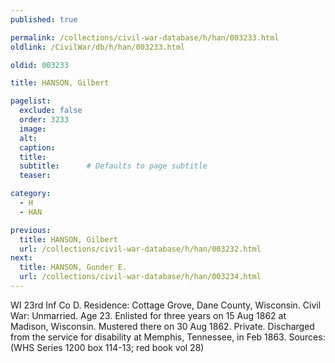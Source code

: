```yaml
---
published: true

permalink: /collections/civil-war-database/h/han/003233.html
oldlink: /CivilWar/db/h/han/003233.html

oldid: 003233

title: HANSON, Gilbert

pagelist:
  exclude: false
  order: 3233
  image: 
  alt:
  caption:
  title:
  subtitle:      # Defaults to page subtitle
  teaser:

category: 
  - H 
  - HAN

previous:
  title: HANSON, Gilbert
  url: /collections/civil-war-database/h/han/003232.html  
next:
  title: HANSON, Gunder E.
  url: /collections/civil-war-database/h/han/003234.html   
---
```

WI 23rd Inf Co D. Residence: Cottage Grove, Dane County, Wisconsin. Civil War: Unmarried. Age 23. Enlisted for three years on 15 Aug 1862 at Madison, Wisconsin. Mustered there on 30 Aug 1862. Private. Discharged from the service for disability at Memphis, Tennessee, in Feb 1863. Sources: (WHS Series 1200 box 114-13; red book vol 28)